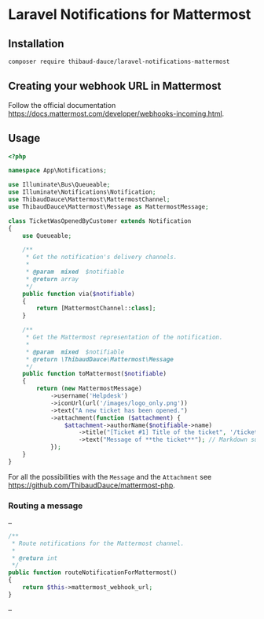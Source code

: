 # Laravel Notifications for Mattermost

## Installation

```bash
composer require thibaud-dauce/laravel-notifications-mattermost
```

## Creating your webhook URL in Mattermost

Follow the official documentation https://docs.mattermost.com/developer/webhooks-incoming.html.

## Usage

```php
<?php

namespace App\Notifications;

use Illuminate\Bus\Queueable;
use Illuminate\Notifications\Notification;
use ThibaudDauce\Mattermost\MattermostChannel;
use ThibaudDauce\Mattermost\Message as MattermostMessage;

class TicketWasOpenedByCustomer extends Notification
{
    use Queueable;

    /**
     * Get the notification's delivery channels.
     *
     * @param  mixed  $notifiable
     * @return array
     */
    public function via($notifiable)
    {
        return [MattermostChannel::class];
    }

    /**
     * Get the Mattermost representation of the notification.
     *
     * @param  mixed  $notifiable
     * @return \ThibaudDauce\Mattermost\Message
     */
    public function toMattermost($notifiable)
    {
        return (new MattermostMessage)
            ->username('Helpdesk')
            ->iconUrl(url('/images/logo_only.png'))
            ->text("A new ticket has been opened.")
            ->attachment(function ($attachment) {
                $attachment->authorName($notifiable->name)
                    ->title("[Ticket #1] Title of the ticket", '/tickets/1')
                    ->text("Message of **the ticket**"); // Markdown supported.
            });
    }
}
```

For all the possibilities with the `Message` and the `Attachment` see https://github.com/ThibaudDauce/mattermost-php.

### Routing a message

```php
…

/**
 * Route notifications for the Mattermost channel.
 *
 * @return int
 */
public function routeNotificationForMattermost()
{
    return $this->mattermost_webhook_url;
}

…
```
